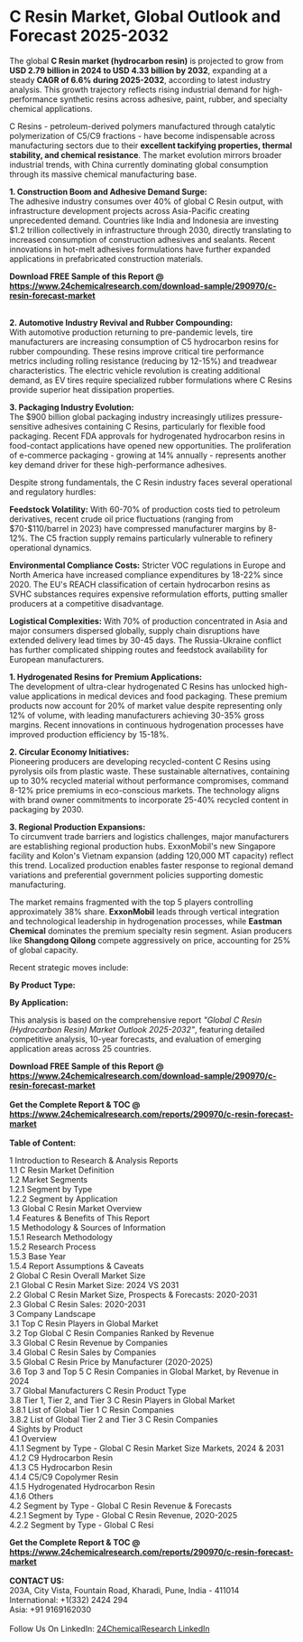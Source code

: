 <h1>C Resin Market, Global Outlook and Forecast 2025-2032</h1><p>The global <strong>C Resin market (hydrocarbon resin)</strong> is projected to grow from <strong>USD 2.79 billion in 2024 to USD 4.33 billion by 2032</strong>, expanding at a steady <strong>CAGR of 6.6% during 2025-2032</strong>, according to latest industry analysis. This growth trajectory reflects rising industrial demand for high-performance synthetic resins across adhesive, paint, rubber, and specialty chemical applications.</p><p>C Resins - petroleum-derived polymers manufactured through catalytic polymerization of C5/C9 fractions - have become indispensable across manufacturing sectors due to their <strong>excellent tackifying properties, thermal stability, and chemical resistance</strong>. The market evolution mirrors broader industrial trends, with China currently dominating global consumption through its massive chemical manufacturing base.</p><p><strong>1. Construction Boom and Adhesive Demand Surge:</strong><br>
The adhesive industry consumes over 40% of global C Resin output, with infrastructure development projects across Asia-Pacific creating unprecedented demand. Countries like India and Indonesia are investing $1.2 trillion collectively in infrastructure through 2030, directly translating to increased consumption of construction adhesives and sealants. Recent innovations in hot-melt adhesives formulations have further expanded applications in prefabricated construction materials.</p><div><b>Download FREE Sample of this Report @ 
            <a href="https://www.24chemicalresearch.com/download-sample/290970/c-resin-forecast-market">
            https://www.24chemicalresearch.com/download-sample/290970/c-resin-forecast-market</a></b></div><br><p><strong>2. Automotive Industry Revival and Rubber Compounding:</strong><br>
With automotive production returning to pre-pandemic levels, tire manufacturers are increasing consumption of C5 hydrocarbon resins for rubber compounding. These resins improve critical tire performance metrics including rolling resistance (reducing by 12-15%) and treadwear characteristics. The electric vehicle revolution is creating additional demand, as EV tires require specialized rubber formulations where C Resins provide superior heat dissipation properties.</p><p><strong>3. Packaging Industry Evolution:</strong><br>
The $900 billion global packaging industry increasingly utilizes pressure-sensitive adhesives containing C Resins, particularly for flexible food packaging. Recent FDA approvals for hydrogenated hydrocarbon resins in food-contact applications have opened new opportunities. The proliferation of e-commerce packaging - growing at 14% annually - represents another key demand driver for these high-performance adhesives.</p><p>Despite strong fundamentals, the C Resin industry faces several operational and regulatory hurdles:</p><p><strong>Feedstock Volatility:</strong> With 60-70% of production costs tied to petroleum derivatives, recent crude oil price fluctuations (ranging from $70-$110/barrel in 2023) have compressed manufacturer margins by 8-12%. The C5 fraction supply remains particularly vulnerable to refinery operational dynamics.</p><p><strong>Environmental Compliance Costs:</strong> Stricter VOC regulations in Europe and North America have increased compliance expenditures by 18-22% since 2020. The EU's REACH classification of certain hydrocarbon resins as SVHC substances requires expensive reformulation efforts, putting smaller producers at a competitive disadvantage.</p><p><strong>Logistical Complexities:</strong> With 70% of production concentrated in Asia and major consumers dispersed globally, supply chain disruptions have extended delivery lead times by 30-45 days. The Russia-Ukraine conflict has further complicated shipping routes and feedstock availability for European manufacturers.</p><p><strong>1. Hydrogenated Resins for Premium Applications:</strong><br>
The development of ultra-clear hydrogenated C Resins has unlocked high-value applications in medical devices and food packaging. These premium products now account for 20% of market value despite representing only 12% of volume, with leading manufacturers achieving 30-35% gross margins. Recent innovations in continuous hydrogenation processes have improved production efficiency by 15-18%.</p><p><strong>2. Circular Economy Initiatives:</strong><br>
Pioneering producers are developing recycled-content C Resins using pyrolysis oils from plastic waste. These sustainable alternatives, containing up to 30% recycled material without performance compromises, command 8-12% price premiums in eco-conscious markets. The technology aligns with brand owner commitments to incorporate 25-40% recycled content in packaging by 2030.</p><p><strong>3. Regional Production Expansions:</strong><br>
To circumvent trade barriers and logistics challenges, major manufacturers are establishing regional production hubs. ExxonMobil's new Singapore facility and Kolon's Vietnam expansion (adding 120,000 MT capacity) reflect this trend. Localized production enables faster response to regional demand variations and preferential government policies supporting domestic manufacturing.</p><p>The market remains fragmented with the top 5 players controlling approximately 38% share. <strong>ExxonMobil</strong> leads through vertical integration and technological leadership in hydrogenation processes, while <strong>Eastman Chemical</strong> dominates the premium specialty resin segment. Asian producers like <strong>Shangdong Qilong</strong> compete aggressively on price, accounting for 25% of global capacity.</p><p>Recent strategic moves include:</p><p><strong>By Product Type:</strong></p><p><strong>By Application:</strong></p><p>This analysis is based on the comprehensive report <em>"Global C Resin (Hydrocarbon Resin) Market Outlook 2025-2032"</em>, featuring detailed competitive analysis, 10-year forecasts, and evaluation of emerging application areas across 25 countries.</p><div><b>Download FREE Sample of this Report @ 
            <a href="https://www.24chemicalresearch.com/download-sample/290970/c-resin-forecast-market">
            https://www.24chemicalresearch.com/download-sample/290970/c-resin-forecast-market</a></b></div><br><div><b>Get the Complete Report & TOC @ 
            <a href="https://www.24chemicalresearch.com/reports/290970/c-resin-forecast-market">
            https://www.24chemicalresearch.com/reports/290970/c-resin-forecast-market</a></b></div><br>
            <b>Table of Content:</b><p>1 Introduction to Research & Analysis Reports<br />
 1.1 C Resin Market Definition<br />
 1.2 Market Segments<br />
 1.2.1 Segment by Type<br />
 1.2.2 Segment by Application<br />
 1.3 Global C Resin Market Overview<br />
 1.4 Features & Benefits of This Report<br />
 1.5 Methodology & Sources of Information<br />
 1.5.1 Research Methodology<br />
 1.5.2 Research Process<br />
 1.5.3 Base Year<br />
 1.5.4 Report Assumptions & Caveats<br />
2 Global C Resin Overall Market Size<br />
 2.1 Global C Resin Market Size: 2024 VS 2031<br />
 2.2 Global C Resin Market Size, Prospects & Forecasts: 2020-2031<br />
 2.3 Global C Resin Sales: 2020-2031<br />
3 Company Landscape<br />
 3.1 Top C Resin Players in Global Market<br />
 3.2 Top Global C Resin Companies Ranked by Revenue<br />
 3.3 Global C Resin Revenue by Companies<br />
 3.4 Global C Resin Sales by Companies<br />
 3.5 Global C Resin Price by Manufacturer (2020-2025)<br />
 3.6 Top 3 and Top 5 C Resin Companies in Global Market, by Revenue in 2024<br />
 3.7 Global Manufacturers C Resin Product Type<br />
 3.8 Tier 1, Tier 2, and Tier 3 C Resin Players in Global Market<br />
 3.8.1 List of Global Tier 1 C Resin Companies<br />
 3.8.2 List of Global Tier 2 and Tier 3 C Resin Companies<br />
4 Sights by Product<br />
 4.1 Overview<br />
 4.1.1 Segment by Type - Global C Resin Market Size Markets, 2024 & 2031<br />
 4.1.2 C9 Hydrocarbon Resin<br />
 4.1.3 C5 Hydrocarbon Resin<br />
 4.1.4 C5/C9 Copolymer Resin<br />
 4.1.5 Hydrogenated Hydrocarbon Resin<br />
 4.1.6 Others<br />
 4.2 Segment by Type - Global C Resin Revenue & Forecasts<br />
 4.2.1 Segment by Type - Global C Resin Revenue, 2020-2025<br />
 4.2.2 Segment by Type - Global C Resi</p><div><b>Get the Complete Report & TOC @ 
            <a href="https://www.24chemicalresearch.com/reports/290970/c-resin-forecast-market">
            https://www.24chemicalresearch.com/reports/290970/c-resin-forecast-market</a></b></div><br><b>CONTACT US:</b><br>
            203A, City Vista, Fountain Road, Kharadi, Pune, India - 411014<br>
            International: +1(332) 2424 294<br>
            Asia: +91 9169162030 <br><br>
            Follow Us On LinkedIn: <a href="https://www.linkedin.com/company/24chemicalresearch/">24ChemicalResearch LinkedIn</a>
